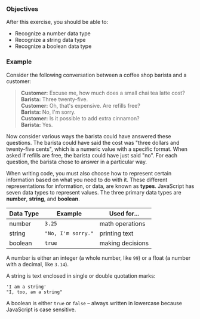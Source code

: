 <!--{ ids:[127], language:'JavaScript', type:'workshop', order: 3, name:'Primary Data Types', description:'A data type is a particular representation of information' } -->

### Objectives

After this exercise, you should be able to:

- Recognize a number data type
- Recognize a string data type
- Recognize a boolean data type

### Example

Consider the following conversation between a coffee shop barista and a customer:

>__Customer:__ Excuse me, how much does a small chai tea latte cost?<br>
>__Barista:__ Three twenty-five.<br>
>__Customer:__ Oh, that's expensive. Are refills free?<br>
>__Barista:__ No, I'm sorry.<br>
>__Customer:__ Is it possible to add extra cinnamon?<br>
>__Barista:__ Yes.

Now consider various ways the barista could have answered these questions. The barista could have said the cost was "three dollars and twenty-five cents", which is a numeric value with a specific format. When asked if refills are free, the barista could have just said "no". For each question, the barista chose to answer in a particular way.

When writing code, you must also choose how to represent certain information based on what you need to do with it. These different representations for information, or data, are known as __types__. JavaScript has seven data types to represent values. The three primary data types are __number__, __string__, and __boolean__.

| Data Type | Example            | Used for...      |
| --------- | ------------------ | ---------------- |
| number    | `3.25`             | math operations  |
| string    | `"No, I'm sorry."` | printing text    |
| boolean   | `true`             | making decisions |

A number is either an integer (a whole number, like `99`) or a float (a number with a decimal, like `3.14`).

A string is text enclosed in single or double quotation marks:

```
'I am a string'
"I, too, am a string"
```

A boolean is either `true` or `false` – always written in lowercase because JavaScript is case sensitive.
